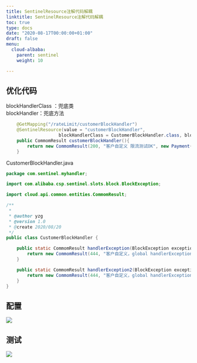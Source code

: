 ```yaml
---
title: SentinelResource注解代码解耦
linktitle: SentinelResource注解代码解耦
toc: true
type: docs
date: "2020-08-17T00:00:00+01:00"
draft: false
menu:
  cloud-albaba:
    parent: sentinel
    weight: 10

---
```


## 优化代码
blockHandlerClass  ：兜底类  
blockHandler：兜底方法  

```java
    @GetMapping("/rateLimit/customerBlockHandler")
    @SentinelResource(value = "customerBlockHandler",
                    blockHandlerClass = CustomerBlockHandler.class, blockHandler = "handlerException2")
    public CommomResult customerBlockHandler(){
        return new CommomResult(200, "客户自定义 限流测试OK", new Payment(2020L, "serial001"));
    }
```
CustomerBlockHandler.java
```java
package com.sentinel.myhandler;

import com.alibaba.csp.sentinel.slots.block.BlockException;

import cloud.api.common.entities.CommomResult;

/**
 *
 * @author yzg
 * @version 1.0
 * @create 2020/08/20
 */
public class CustomerBlockHandler {

    public static CommomResult handlerException(BlockException exception) {
        return new CommomResult(444, "客户自定义，global handlerException---1");
    }

    public static CommomResult handlerException2(BlockException exception) {
        return new CommomResult(444, "客户自定义，global handlerException---2");
    }
}

```
## 配置
![](/img/cloudAlibaba/28.jpg)  
## 测试
![](/img/cloudAlibaba/29.jpg)  
